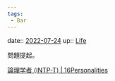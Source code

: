 ```yaml
---
tags:
 - Bar
---
```


date:: [2022-07-24](Daily_Note/2022-07-24.md)
up:: [Life](Novel/Chaos/Life.md)

問題提起。

[論理学者 (INTP-T) | 16Personalities](https://www.16personalities.com/ja/結果/intp-t/x/sdec2xwot)